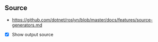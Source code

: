 ## Source

- https://github.com/dotnet/roslyn/blob/master/docs/features/source-generators.md

- [x] Show output source
